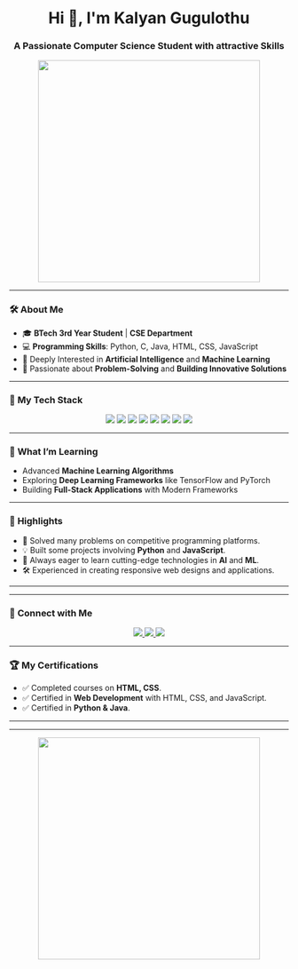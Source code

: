 <h1 align="center">Hi 👋, I'm Kalyan Gugulothu</h1>
<h3 align="center">A Passionate Computer Science Student with attractive Skills</h3>

<p align="center">
  <img src="https://media.giphy.com/media/xT9IgzoKnwFNmISR8I/giphy.gif" width="400"/>
</p>

---

### 🛠️ **About Me**
- 🎓 **BTech 3rd Year Student** | **CSE Department**  
- 💻 **Programming Skills**: Python, C, Java, HTML, CSS, JavaScript  
- 🤖 Deeply Interested in **Artificial Intelligence** and **Machine Learning**  
- 🌟 Passionate about **Problem-Solving** and **Building Innovative Solutions**  

---

### 🔧 **My Tech Stack**
<p align="center">
  <img src="https://img.shields.io/badge/Python-3776AB?style=for-the-badge&logo=python&logoColor=white" />
  <img src="https://img.shields.io/badge/Java-007396?style=for-the-badge&logo=java&logoColor=white" />
  <img src="https://img.shields.io/badge/C-00599C?style=for-the-badge&logo=c&logoColor=white" />
  <img src="https://img.shields.io/badge/HTML5-E34F26?style=for-the-badge&logo=html5&logoColor=white" />
  <img src="https://img.shields.io/badge/CSS3-1572B6?style=for-the-badge&logo=css3&logoColor=white" />
  <img src="https://img.shields.io/badge/JavaScript-F7DF1E?style=for-the-badge&logo=javascript&logoColor=black" />
  <img src="https://img.shields.io/badge/AI-00C853?style=for-the-badge&logo=artificial-intelligence&logoColor=white" />
  <img src="https://img.shields.io/badge/ML-D32F2F?style=for-the-badge&logo=machine-learning&logoColor=white" />
</p>

---

### 🌱 **What I’m Learning**
- Advanced **Machine Learning Algorithms**
- Exploring **Deep Learning Frameworks** like TensorFlow and PyTorch
- Building **Full-Stack Applications** with Modern Frameworks

---

### 🌟 **Highlights**
- 🧠 Solved many problems on competitive programming platforms.
- 💡 Built some projects involving **Python** and **JavaScript**.
- 📖 Always eager to learn cutting-edge technologies in **AI** and **ML**.
- 🛠️ Experienced in creating responsive web designs and applications.

---

---

### 💼 **Connect with Me**
<p align="center">
  <a href="https://www.linkedin.com/in/kalyan-gugulothu-8ab395306?utm_source=share&utm_campaign=share_via&utm_content=profile&utm_medium=android_app" target="_blank">
    <img src="https://img.shields.io/badge/LinkedIn-0077B5?style=for-the-badge&logo=linkedin&logoColor=white" />
  </a>
  <a href="mailto:kalyanguguloth1405@gmail.com" target="_blank">
    <img src="https://img.shields.io/badge/Email-D14836?style=for-the-badge&logo=gmail&logoColor=white" />
  </a>
  <a href="https:///W:/UNIFIED%20MENTOR/portfolio%20Project%201/portfolio-1.html" target="_blank">
    <img src="https://img.shields.io/badge/Portfolio-FF5722?style=for-the-badge&logo=google-chrome&logoColor=whit" />
  </a>
</p>

---

### 🏆 **My Certifications**
- ✅ Completed courses on **HTML, CSS**.
- ✅ Certified in **Web Development** with HTML, CSS, and JavaScript.
- ✅ Certified in **Python & Java**.

---

---

<p align="center">
  <img src="https://media.giphy.com/media/3oKIPEqDGUULpEU0aQ/giphy.gif" width="400" />
</p>
